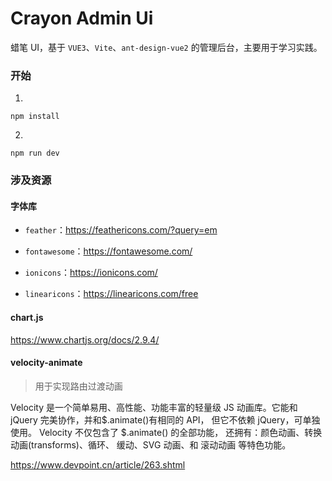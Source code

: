 # Crayon Admin Ui

蜡笔 UI，基于 `VUE3`、`Vite`、`ant-design-vue2` 的管理后台，主要用于学习实践。

### 开始

1.

```
npm install
```

2.

```
npm run dev
```

### 涉及资源

#### 字体库

-   `feather`：https://feathericons.com/?query=em

-   `fontawesome`：https://fontawesome.com/

-   `ionicons`：https://ionicons.com/

-   `linearicons`：https://linearicons.com/free

#### chart.js

https://www.chartjs.org/docs/2.9.4/

#### velocity-animate

> 用于实现路由过渡动画

Velocity 是一个简单易用、高性能、功能丰富的轻量级 JS 动画库。它能和 jQuery 完美协作，并和$.animate()有相同的 API， 但它不依赖 jQuery，可单独使用。 Velocity 不仅包含了 $.animate() 的全部功能， 还拥有：颜色动画、转换动画(transforms)、循环、 缓动、SVG 动画、和 滚动动画 等特色功能。

https://www.devpoint.cn/article/263.shtml
